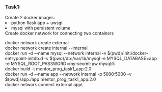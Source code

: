 <h3>Task1:</h3>
Create 2 docker images:
<lo>
<li>python flask app + uwsgi </li>
<li>mysql with persistent volume</li>
</lo>
Create docker network for connecting two containers




docker network create external\
docker network create internal --internal\
docker run -d --name mysql --network internal  -v $(pwd)/init:/docker-entrypoint-initdb.d -v $(pwd)/db:/var/lib/mysql -e MYSQL_DATABASE=app -e MYSQL_ROOT_PASSWORD=my-secret-pw mysql:5\
docker build -t mentor_prog_task1_app:2.0\
docker run -d --name app --network internal -p 5000:5000 -v $(pwd)/app:/app mentor_prog_task1_app:2.0\
docker network connect external app\
